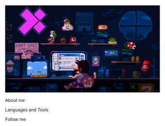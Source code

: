 ![Header](https://github.com/Anna0008/Anna0008/blob/main/assets/225813708-98b745f2-7d22-48cf-9150-083f1b00d6c9.gif)

About me

Languages and Tools

Follow me